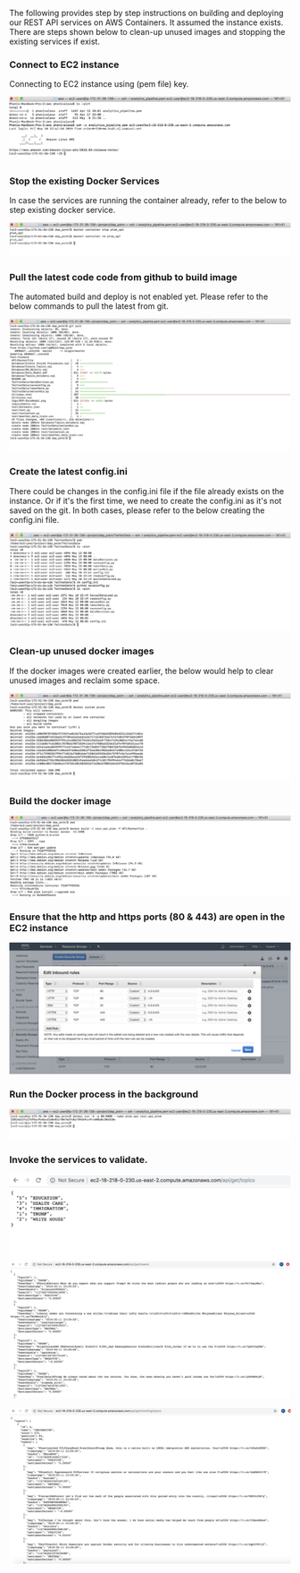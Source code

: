 The following provides step by step instructions on building and deploying our REST API services on AWS Containers. It assumed the instance exists. There are steps shown below to clean-up unused images and stopping the existing services if exist.

### Connect to EC2 instance
Connecting to EC2 instance using (pem file) key.

![alt text](../imgs/ec2-connect.png "EC2 Connect")

### Stop the existing Docker Services
In case the services are running the container already, refer to the below to step existing docker service.

![alt text](../imgs/stop-services.png "Stop Docker Service")

### Pull the latest code code from github to build image
The automated build and deploy is not enabled yet. Please refer to the below commands to pull the latest from git.

![alt text](../imgs/git-pull.png "git pull")

### Create the latest config.ini
There could be changes in the config.ini file if the file already exists on the instance. Or if it's the first time, we need to create the config.ini as it's not saved on the git. In both cases, please refer to the below creating the config.ini file.

![alt text](../imgs/config-ini.png "Generate Config File")

### Clean-up unused docker images
If the docker images were created earlier, the below would help to clear unused images and reclaim some space.

![alt text](../imgs/clean-docker.png "Prune Docker Images")

### Build the docker image
![alt text](../imgs/build-image.png "Build Docker Image")

### Ensure that the http and https ports (80 & 443) are open in the EC2 instance
![alt text](../imgs/aws-http.png "HTTP Ports")

### Run the Docker process in the background
![alt text](../imgs/run-docker.png "Run Docker Services")

### Invoke the services to validate.
![alt text](../imgs/test1.png "Valiate Service1")
![alt text](../imgs/test2.png "Valiate Service2")

![alt text](../imgs/test3.png "Valiate Service3")



